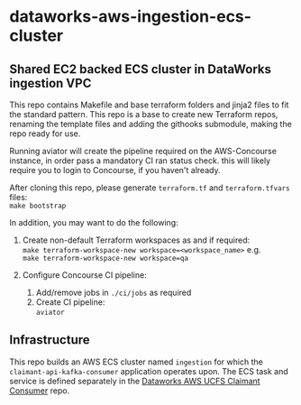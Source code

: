 # dataworks-aws-ingestion-ecs-cluster

## Shared EC2 backed ECS cluster in DataWorks ingestion VPC

This repo contains Makefile and base terraform folders and jinja2 files to fit the standard pattern.
This repo is a base to create new Terraform repos, renaming the template files and adding the githooks submodule, making the repo ready for use.

Running aviator will create the pipeline required on the AWS-Concourse instance, in order pass a mandatory CI ran status check.  this will likely require you to login to Concourse, if you haven't already.

After cloning this repo, please generate `terraform.tf` and `terraform.tfvars` files:  
`make bootstrap`

In addition, you may want to do the following: 

1. Create non-default Terraform workspaces as and if required:  
    `make terraform-workspace-new workspace=<workspace_name>` e.g.  
    ```make terraform-workspace-new workspace=qa```

1. Configure Concourse CI pipeline:
    1. Add/remove jobs in `./ci/jobs` as required 
    1. Create CI pipeline:  
`aviator`
       
## Infrastructure
This repo builds an AWS ECS cluster named `ingestion` for which the `claimant-api-kafka-consumer` application operates upon.
The ECS task and service is defined separately in the [Dataworks AWS UCFS Claimant Consumer](https://github.com/dwp/dataworks-aws-ucfs-claimant-consumer) repo.
